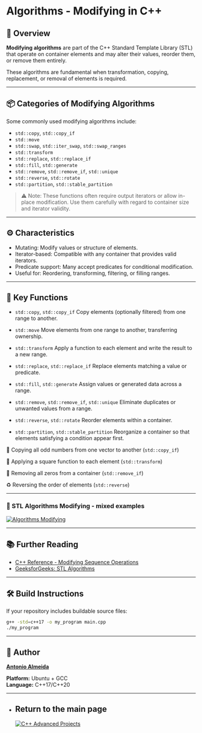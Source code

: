 # Algorithms - Modifying in C++

## 🧾 Overview

**Modifying algorithms** are part of the C++ Standard Template Library (STL) that operate on container elements and may alter their values, reorder them, or remove them entirely.

These algorithms are fundamental when transformation, copying, replacement, or removal of elements is required.

---

## 📦 Categories of Modifying Algorithms

Some commonly used modifying algorithms include:
- `std::copy`, `std::copy_if`
- `std::move`
- `std::swap`, `std::iter_swap`, `std::swap_ranges`
- `std::transform`
- `std::replace`, `std::replace_if`
- `std::fill`, `std::generate`
- `std::remove`, `std::remove_if`, `std::unique`
- `std::reverse`, `std::rotate`
- `std::partition`, `std::stable_partition`

> ⚠️ Note: These functions often require output iterators or allow in-place modification. Use them carefully with regard to container size and iterator validity.

---

## ⚙️ Characteristics

- Mutating: Modify values or structure of elements.
- Iterator-based: Compatible with any container that provides valid iterators.
- Predicate support: Many accept predicates for conditional modification.
- Useful for: Reordering, transforming, filtering, or filling ranges.

---

## 📌 Key Functions

- `std::copy`, `std::copy_if`
  Copy elements (optionally filtered) from one range to another.

- `std::move`
  Move elements from one range to another, transferring ownership.

- `std::transform`
  Apply a function to each element and write the result to a new range.

- `std::replace`, `std::replace_if`
  Replace elements matching a value or predicate.

- `std::fill`, `std::generate`
  Assign values or generated data across a range.

- `std::remove`, `std::remove_if`, `std::unique`
  Eliminate duplicates or unwanted values from a range.

- `std::reverse`, `std::rotate`
  Reorder elements within a container.

- `std::partition`, `std::stable_partition`
  Reorganize a container so that elements satisfying a condition appear first.

📝 Copying all odd numbers from one vector to another (`std::copy_if`)

🧪 Applying a square function to each element (`std::transform`)

🧹 Removing all zeros from a container (`std::remove_if`)

♻️ Reversing the order of elements (`std::reverse`)

---

### 📘 STL Algorithms Modifying - mixed examples
[![Algorithms Modifying](https://img.shields.io/badge/Algorithms_Modifying-Mixed_examples-blue?style=for-the-badge)](https://github.com/alfecjo/Cplus_plus_Advanced/tree/main/archives/module/004_STL-AlgorithmsModifying/mixed)

---

## 📚 Further Reading

- [C++ Reference - Modifying Sequence Operations](https://en.cppreference.com/w/cpp/algorithm#Modifying_sequence_operations)
- [GeeksforGeeks: STL Algorithms](https://www.geeksforgeeks.org/cpp-stl-algorithms/)

---

## 🛠️ Build Instructions

If your repository includes buildable source files:
```bash
g++ -std=c++17 -o my_program main.cpp
./my_program

```
---

## 👤 Author
**[Antonio Almeida](https://alfecjo.github.io/)**

**Platform:** Ubuntu + GCC  
**Language:** C++17/C++20  

---

- ## Return to the main page
  [![C++ Advanced Projects](https://img.shields.io/badge/C++_Advanced-000000?style=for-the-badge&logo=github&logoColor=white)](https://github.com/alfecjo/Cplus_plus_Advanced/tree/main/archives/module)
